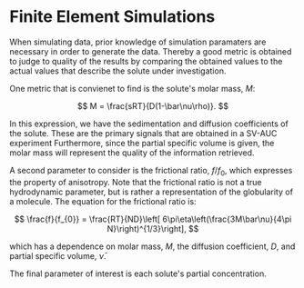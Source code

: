 # Finite Element Simulations 

When simulating data, prior knowledge of simulation paramaters are necessary in order to generate the data. Thereby a good metric is obtained to judge to quality of the results by comparing the obtained values to the actual values that describe the solute under investigation.

One metric that is convienet to find is the solute's molar mass, $M$:

$$
M = \frac{sRT}{D(1-\bar\nu\rho)}.
$$

In this expression, we have the sedimentation and diffusion coefficients of the solute. These are the primary signals that are obtained in a SV-AUC experiment Furthermore, since the partial specific volume is given, the molar mass will represent the quality of the information retrieved. 

A second parameter to consider is the frictional ratio, $f/f_{0}$, which expresses the property of anisotropy. Note that the frictional ratio is not a true hydrodynamic parameter, but is rather a representation of the globularity of a molecule. The equation for the frictional ratio is:

$$
\frac{f}{f_{0}} = \frac{RT}{ND}\left[ 6\pi\eta\left(\frac{3M\bar\nu}{4\pi N}\right)^{1/3}\right],
$$

which has a dependence on molar mass, $M$, the diffusion coefficient, $D$, and partial specific volume, $\bar\nu$.

The final parameter of interest is each solute's partial concentration. 